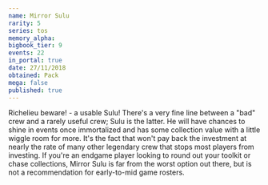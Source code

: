```yaml
---
name: Mirror Sulu
rarity: 5
series: tos
memory_alpha:
bigbook_tier: 9
events: 22
in_portal: true
date: 27/11/2018
obtained: Pack
mega: false
published: true
---
```


Richelieu beware! - a usable Sulu! There's a very fine line between a "bad" crew and a rarely useful crew; Sulu is the latter. He will have chances to shine in events once immortalized and has some collection value with a little wiggle room for more. It's the fact that won't pay back the investment at nearly the rate of many other legendary crew that stops most players from investing. If you're an endgame player looking to round out your toolkit or chase collections, Mirror Sulu is far from the worst option out there, but is not a recommendation for early-to-mid game rosters.
